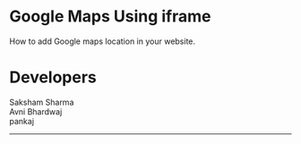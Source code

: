 # Google Maps Using iframe
How to add Google maps location in your website.
# Developers 
Saksham Sharma <br>
Avni Bhardwaj <br>
pankaj<br>

*************************************************************
